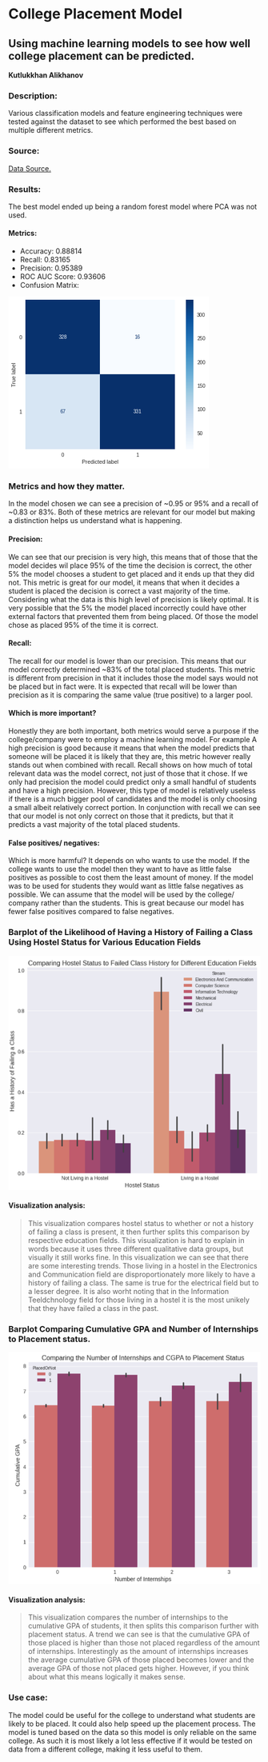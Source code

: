 # College Placement Model
## Using machine learning models to see how well college placement can be predicted.

**Kutlukkhan Alikhanov**

### Description:
Various classification models and feature engineering techniques were tested against the dataset to see which performed the best based on multiple different metrics. 

### Source:
[Data Source.](https://www.kaggle.com/datasets/tejashvi14/engineering-placements-prediction?select=collegePlace.csv)

### Results:
The best model ended up being a random forest model where PCA was not used.

#### Metrics:
- Accuracy: 0.88814
- Recall: 0.83165
- Precision: 0.95389
- ROC AUC Score: 0.93606
- Confusion Matrix:


![confusion_matrix](confusion_matrix.png)

### Metrics and how they matter.
In the model chosen we can see a precision of ~0.95 or 95% and a recall of ~0.83 or 83%. Both of these metrics are relevant for our model but making a distinction helps us understand what is happening. 
#### Precision:
We can see that our precision is very high, this means that of those that the model decides wil place 95% of the time the decision is correct, the other 5% the model chooses a student to get placed and it ends up that they did not. This metric is great for our model, it means that when it decides a student is placed the decision is correct a vast majority of the time. Considering what the data is this high level of precision is likely optimal. It is very possible that the 5% the model placed incorrectly could have other external factors that prevented them from being placed. Of those the model chose as placed 95% of the time it is correct.
#### Recall:
The recall for our model is lower than our precision. This means that our model correctly determined ~83% of the total placed students. This metric is different from precision in that it includes those the model says would not be placed but in fact were. It is expected that recall will be lower than precision as it is comparing the same value (true positive) to a larger pool.
#### Which is more important?
Honestly they are both important, both metrics would serve a purpose if the college/company were to employ a machine learning model. For example A high precision is good because it means that when the model predicts that someone will be placed it is likely that they are, this metric however really stands out when combined with recall. Recall shows on how much of total relevant data was the model correct, not just of those that it chose. If we only had precision the model could predict only a small handful of students and have a high precision. However, this type of model is relatively useless if there is a much bigger pool of candidates and the model is only choosing a small albeit relatively correct portion. In conjunction with recall we can see that our model is not only correct on those that it predicts, but that it predicts a vast majority of the total placed students.
#### False positives/ negatives:
Which is more harmful? It depends on who wants to use the model. If the college wants to use the model then they want to have as little false positives as possible to cost them the least amount of money. If the model was to be used for students they would want as little false negatives as possible. We can assume that the model will be used by the college/ company rather than the students. This is great because our model has fewer false positives compared to false negatives. 

### Barplot of the Likelihood of Having a History of Failing a Class Using Hostel Status for Various Education Fields
![hostel_barplot](college_placement_hostel_comparison.PNG)
#### Visualization analysis:
> This visualization compares hostel status to whether or not a history of failing a class is present, it then further splits this comparison by respective education fields. This visualization is hard to explain in words because it uses three different qualitative data groups, but visually it still works fine. In this visualization we can see that there are some interesting trends. Those living in a hostel in the Electronics and Communication field are disproportionately more likely to have a history of failing a class. The same is true for the electrical field but to a lesser degree. It is also worht noting that in the Information Teeldchnology field for those living in a hostel it is the most unikely that they have failed a class in the past.

### Barplot Comparing Cumulative GPA and Number of Internships to Placement status.
![placement_barplot](college_placement_internship_gpa_comparison.PNG)
#### Visualization analysis:
> This visualization compares the number of internships to the cumulative GPA of students, it then splits this comparison further with placement status. A trend we can see is that the cumulative GPA of those placed is higher than those not placed regardless of the amount of internships. Interestingly as the amount of internships increases the average cumulative GPA of those placed becomes lower and the average GPA of those not placed gets higher. However, if you think about what this means logically it makes sense. 

### Use case:
The model could be useful for the college to understand what students are likely to be placed. It could also help speed up the placement process. The model is tuned based on the data so this model is only reliable on the same college. As such it is most likely a lot less effective if it would be tested on data from a different college, making it less useful to them.
